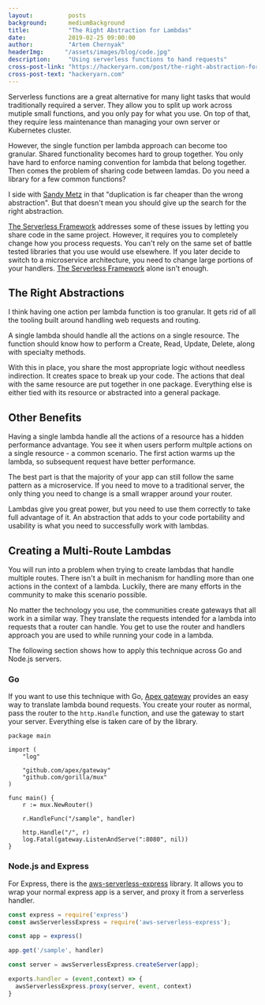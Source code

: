 ```yaml
---
layout:          posts
background:      mediumBackground
title:           "The Right Abstraction for Lambdas"
date:            2019-02-25 09:00:00
author:          "Artem Chernyak"
headerImg:      "/assets/images/blog/code.jpg"
description:     "Using serverless functions to hand requests"
cross-post-link: "https://hackeryarn.com/post/the-right-abstraction-for-lambdas/"
cross-post-text: "hackeryarn.com"
---
```


<!-- *{{page.author}} - {{page.date | date: "%b %d, %Y"}}* -->

Serverless functions are a great alternative for many light tasks that would traditionally required a server. They allow you to split up work across mutiple small functions, and you only pay for what you use. On top of that, they require less maintenance than managing your own server or Kubernetes cluster.

However, the single function per lambda approach can become too granular. Shared functionality becomes hard to group together. You only have hard to enforce naming convention for lambda that belong together. Then comes the problem of sharing code between lamdas. Do you need a library for a few common functions?

I side with [Sandy Metz](https://www.sandimetz.com/blog/2016/1/20/the-wrong-abstraction) in that "duplication is far cheaper than the wrong abstraction". But that doesn't mean you should give up the search for the right abstraction.

[The Serverless Framework](https://serverless.com/) addresses some of these issues by letting you share code in the same project. However, it requires you to completely change how you process requests. You can't rely on the same set of battle tested libraries that you use would use elsewhere. If you later decide to switch to a microservice architecture, you need to change large portions of your handlers. [The Serverless Framework](https://serverless.com/) alone isn't enough.

## The Right Abstractions

I think having one action per lambda function is too granular. It gets rid of all the tooling built around handling web requests and routing.

A single lambda should handle all the actions on a single resource. The function should know how to perform a Create, Read, Update, Delete, along with specialty methods.

With this in place, you share the most appropriate logic without needless indirection. It creates space to break up your code. The actions that deal with the same resource are put together in one package. Everything else is either tied with its resource or abstracted into a general package.

## Other Benefits

Having a single lambda handle all the actions of a resource has a hidden performance advantage. You see it when users perform multple actions on a single resource - a common scenario. The first action warms up the lambda, so subsequent request have better performance.

The best part is that the majority of your app can still follow the same pattern as a microservice. If you need to move to a traditional server, the only thing you need to change is a small wrapper around your router.

Lambdas give you great power, but you need to use them correctly to take full advantage of it. An abstraction that adds to your code portability and usability is what you need to successfully work with lambdas.

## Creating a Multi-Route Lambdas

You will run into a problem when trying to create lambdas that handle multiple routes. There isn't a built in mechanism for handling more than one actions in the context of a lambda. Luckily, there are many efforts in the community to make this scenario possible.

No matter the technology you use, the communities create gateways that all work in a similar way. They translate the requests intended for a lambda into requests that a router can handle. You get to use the router and handlers approach you are used to while running your code in a lambda.

The following section shows how to apply this technique across Go and Node.js servers.

### Go

If you want to use this technique with Go, [Apex gateway](https://github.com/apex/gateway) provides an easy way to translate lambda bound requests. You create your router as normal, pass the router to the `http.Handle` function, and use the gateway to start your server. Everything else is taken care of by the library.

```golang
package main

import (
    "log"

    "github.com/apex/gateway"
    "github.com/gorilla/mux"
)

func main() {
    r := mux.NewRouter()

    r.HandleFunc("/sample", handler)

    http.Handle("/", r)
    log.Fatal(gateway.ListenAndServe(":8080", nil))
}
```

### Node.js and Express

For Express, there is the [aws-serverless-express](https://github.com/awslabs/aws-serverless-express) library. It allows you to wrap your normal express app is a server, and proxy it from a serverless handler.

```js
const express = require('express')
const awsServerlessExpress = require('aws-serverless-express');

const app = express()

app.get('/sample', handler)

const server = awsServerlessExpress.createServer(app);

exports.handler = (event,context) => {
  awsServerlessExpress.proxy(server, event, context)
}
```
